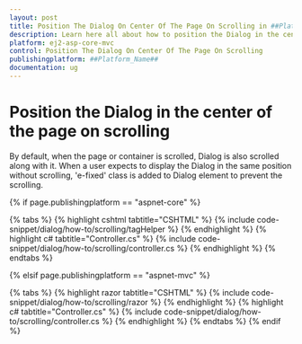 ```yaml
---
layout: post
title: Position The Dialog On Center Of The Page On Scrolling in ##Platform_Name## Dialog Component
description: Learn here all about how to position the Dialog in the center of the page on scrolling in Syncfusion ##Platform_Name## Dialog component of syncfusion and more.
platform: ej2-asp-core-mvc
control: Position The Dialog On Center Of The Page On Scrolling
publishingplatform: ##Platform_Name##
documentation: ug
---
```



# Position the Dialog in the center of the page on scrolling

By default, when the page or container is scrolled, Dialog is also scrolled along with it. When a user expects to display the Dialog in the same position without scrolling, 'e-fixed' class is added to Dialog element to prevent the scrolling.

{% if page.publishingplatform == "aspnet-core" %}

{% tabs %}
{% highlight cshtml tabtitle="CSHTML" %}
{% include code-snippet/dialog/how-to/scrolling/tagHelper %}
{% endhighlight %}
{% highlight c# tabtitle="Controller.cs" %}
{% include code-snippet/dialog/how-to/scrolling/controller.cs %}
{% endhighlight %}
{% endtabs %}

{% elsif page.publishingplatform == "aspnet-mvc" %}

{% tabs %}
{% highlight razor tabtitle="CSHTML" %}
{% include code-snippet/dialog/how-to/scrolling/razor %}
{% endhighlight %}
{% highlight c# tabtitle="Controller.cs" %}
{% include code-snippet/dialog/how-to/scrolling/controller.cs %}
{% endhighlight %}
{% endtabs %}
{% endif %}

